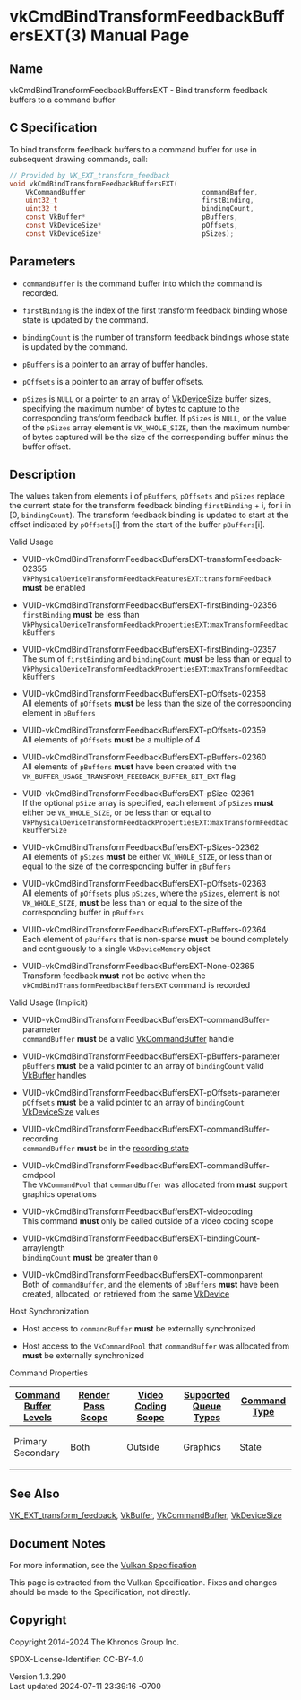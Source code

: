 # vkCmdBindTransformFeedbackBuffersEXT(3) Manual Page

## Name

vkCmdBindTransformFeedbackBuffersEXT - Bind transform feedback buffers
to a command buffer



## <a href="#_c_specification" class="anchor"></a>C Specification

To bind transform feedback buffers to a command buffer for use in
subsequent drawing commands, call:

``` c
// Provided by VK_EXT_transform_feedback
void vkCmdBindTransformFeedbackBuffersEXT(
    VkCommandBuffer                             commandBuffer,
    uint32_t                                    firstBinding,
    uint32_t                                    bindingCount,
    const VkBuffer*                             pBuffers,
    const VkDeviceSize*                         pOffsets,
    const VkDeviceSize*                         pSizes);
```

## <a href="#_parameters" class="anchor"></a>Parameters

- `commandBuffer` is the command buffer into which the command is
  recorded.

- `firstBinding` is the index of the first transform feedback binding
  whose state is updated by the command.

- `bindingCount` is the number of transform feedback bindings whose
  state is updated by the command.

- `pBuffers` is a pointer to an array of buffer handles.

- `pOffsets` is a pointer to an array of buffer offsets.

- `pSizes` is `NULL` or a pointer to an array of
  [VkDeviceSize](https://registry.khronos.org/vulkan/specs/1.3-extensions/man/html/VkDeviceSize.html) buffer sizes, specifying the maximum
  number of bytes to capture to the corresponding transform feedback
  buffer. If `pSizes` is `NULL`, or the value of the `pSizes` array
  element is `VK_WHOLE_SIZE`, then the maximum number of bytes captured
  will be the size of the corresponding buffer minus the buffer offset.

## <a href="#_description" class="anchor"></a>Description

The values taken from elements i of `pBuffers`, `pOffsets` and `pSizes`
replace the current state for the transform feedback binding
`firstBinding` + i, for i in \[0, `bindingCount`). The transform
feedback binding is updated to start at the offset indicated by
`pOffsets`\[i\] from the start of the buffer `pBuffers`\[i\].

Valid Usage

- <a
  href="#VUID-vkCmdBindTransformFeedbackBuffersEXT-transformFeedback-02355"
  id="VUID-vkCmdBindTransformFeedbackBuffersEXT-transformFeedback-02355"></a>
  VUID-vkCmdBindTransformFeedbackBuffersEXT-transformFeedback-02355  
  `VkPhysicalDeviceTransformFeedbackFeaturesEXT`::`transformFeedback`
  **must** be enabled

- <a href="#VUID-vkCmdBindTransformFeedbackBuffersEXT-firstBinding-02356"
  id="VUID-vkCmdBindTransformFeedbackBuffersEXT-firstBinding-02356"></a>
  VUID-vkCmdBindTransformFeedbackBuffersEXT-firstBinding-02356  
  `firstBinding` **must** be less than
  `VkPhysicalDeviceTransformFeedbackPropertiesEXT`::`maxTransformFeedbackBuffers`

- <a href="#VUID-vkCmdBindTransformFeedbackBuffersEXT-firstBinding-02357"
  id="VUID-vkCmdBindTransformFeedbackBuffersEXT-firstBinding-02357"></a>
  VUID-vkCmdBindTransformFeedbackBuffersEXT-firstBinding-02357  
  The sum of `firstBinding` and `bindingCount` **must** be less than or
  equal to
  `VkPhysicalDeviceTransformFeedbackPropertiesEXT`::`maxTransformFeedbackBuffers`

- <a href="#VUID-vkCmdBindTransformFeedbackBuffersEXT-pOffsets-02358"
  id="VUID-vkCmdBindTransformFeedbackBuffersEXT-pOffsets-02358"></a>
  VUID-vkCmdBindTransformFeedbackBuffersEXT-pOffsets-02358  
  All elements of `pOffsets` **must** be less than the size of the
  corresponding element in `pBuffers`

- <a href="#VUID-vkCmdBindTransformFeedbackBuffersEXT-pOffsets-02359"
  id="VUID-vkCmdBindTransformFeedbackBuffersEXT-pOffsets-02359"></a>
  VUID-vkCmdBindTransformFeedbackBuffersEXT-pOffsets-02359  
  All elements of `pOffsets` **must** be a multiple of 4

- <a href="#VUID-vkCmdBindTransformFeedbackBuffersEXT-pBuffers-02360"
  id="VUID-vkCmdBindTransformFeedbackBuffersEXT-pBuffers-02360"></a>
  VUID-vkCmdBindTransformFeedbackBuffersEXT-pBuffers-02360  
  All elements of `pBuffers` **must** have been created with the
  `VK_BUFFER_USAGE_TRANSFORM_FEEDBACK_BUFFER_BIT_EXT` flag

- <a href="#VUID-vkCmdBindTransformFeedbackBuffersEXT-pSize-02361"
  id="VUID-vkCmdBindTransformFeedbackBuffersEXT-pSize-02361"></a>
  VUID-vkCmdBindTransformFeedbackBuffersEXT-pSize-02361  
  If the optional `pSize` array is specified, each element of `pSizes`
  **must** either be `VK_WHOLE_SIZE`, or be less than or equal to
  `VkPhysicalDeviceTransformFeedbackPropertiesEXT`::`maxTransformFeedbackBufferSize`

- <a href="#VUID-vkCmdBindTransformFeedbackBuffersEXT-pSizes-02362"
  id="VUID-vkCmdBindTransformFeedbackBuffersEXT-pSizes-02362"></a>
  VUID-vkCmdBindTransformFeedbackBuffersEXT-pSizes-02362  
  All elements of `pSizes` **must** be either `VK_WHOLE_SIZE`, or less
  than or equal to the size of the corresponding buffer in `pBuffers`

- <a href="#VUID-vkCmdBindTransformFeedbackBuffersEXT-pOffsets-02363"
  id="VUID-vkCmdBindTransformFeedbackBuffersEXT-pOffsets-02363"></a>
  VUID-vkCmdBindTransformFeedbackBuffersEXT-pOffsets-02363  
  All elements of `pOffsets` plus `pSizes`, where the `pSizes`, element
  is not `VK_WHOLE_SIZE`, **must** be less than or equal to the size of
  the corresponding buffer in `pBuffers`

- <a href="#VUID-vkCmdBindTransformFeedbackBuffersEXT-pBuffers-02364"
  id="VUID-vkCmdBindTransformFeedbackBuffersEXT-pBuffers-02364"></a>
  VUID-vkCmdBindTransformFeedbackBuffersEXT-pBuffers-02364  
  Each element of `pBuffers` that is non-sparse **must** be bound
  completely and contiguously to a single `VkDeviceMemory` object

- <a href="#VUID-vkCmdBindTransformFeedbackBuffersEXT-None-02365"
  id="VUID-vkCmdBindTransformFeedbackBuffersEXT-None-02365"></a>
  VUID-vkCmdBindTransformFeedbackBuffersEXT-None-02365  
  Transform feedback **must** not be active when the
  `vkCmdBindTransformFeedbackBuffersEXT` command is recorded

Valid Usage (Implicit)

- <a
  href="#VUID-vkCmdBindTransformFeedbackBuffersEXT-commandBuffer-parameter"
  id="VUID-vkCmdBindTransformFeedbackBuffersEXT-commandBuffer-parameter"></a>
  VUID-vkCmdBindTransformFeedbackBuffersEXT-commandBuffer-parameter  
  `commandBuffer` **must** be a valid
  [VkCommandBuffer](https://registry.khronos.org/vulkan/specs/1.3-extensions/man/html/VkCommandBuffer.html) handle

- <a href="#VUID-vkCmdBindTransformFeedbackBuffersEXT-pBuffers-parameter"
  id="VUID-vkCmdBindTransformFeedbackBuffersEXT-pBuffers-parameter"></a>
  VUID-vkCmdBindTransformFeedbackBuffersEXT-pBuffers-parameter  
  `pBuffers` **must** be a valid pointer to an array of `bindingCount`
  valid [VkBuffer](https://registry.khronos.org/vulkan/specs/1.3-extensions/man/html/VkBuffer.html) handles

- <a href="#VUID-vkCmdBindTransformFeedbackBuffersEXT-pOffsets-parameter"
  id="VUID-vkCmdBindTransformFeedbackBuffersEXT-pOffsets-parameter"></a>
  VUID-vkCmdBindTransformFeedbackBuffersEXT-pOffsets-parameter  
  `pOffsets` **must** be a valid pointer to an array of `bindingCount`
  [VkDeviceSize](https://registry.khronos.org/vulkan/specs/1.3-extensions/man/html/VkDeviceSize.html) values

- <a
  href="#VUID-vkCmdBindTransformFeedbackBuffersEXT-commandBuffer-recording"
  id="VUID-vkCmdBindTransformFeedbackBuffersEXT-commandBuffer-recording"></a>
  VUID-vkCmdBindTransformFeedbackBuffersEXT-commandBuffer-recording  
  `commandBuffer` **must** be in the [recording
  state](#commandbuffers-lifecycle)

- <a
  href="#VUID-vkCmdBindTransformFeedbackBuffersEXT-commandBuffer-cmdpool"
  id="VUID-vkCmdBindTransformFeedbackBuffersEXT-commandBuffer-cmdpool"></a>
  VUID-vkCmdBindTransformFeedbackBuffersEXT-commandBuffer-cmdpool  
  The `VkCommandPool` that `commandBuffer` was allocated from **must**
  support graphics operations

- <a href="#VUID-vkCmdBindTransformFeedbackBuffersEXT-videocoding"
  id="VUID-vkCmdBindTransformFeedbackBuffersEXT-videocoding"></a>
  VUID-vkCmdBindTransformFeedbackBuffersEXT-videocoding  
  This command **must** only be called outside of a video coding scope

- <a
  href="#VUID-vkCmdBindTransformFeedbackBuffersEXT-bindingCount-arraylength"
  id="VUID-vkCmdBindTransformFeedbackBuffersEXT-bindingCount-arraylength"></a>
  VUID-vkCmdBindTransformFeedbackBuffersEXT-bindingCount-arraylength  
  `bindingCount` **must** be greater than `0`

- <a href="#VUID-vkCmdBindTransformFeedbackBuffersEXT-commonparent"
  id="VUID-vkCmdBindTransformFeedbackBuffersEXT-commonparent"></a>
  VUID-vkCmdBindTransformFeedbackBuffersEXT-commonparent  
  Both of `commandBuffer`, and the elements of `pBuffers` **must** have
  been created, allocated, or retrieved from the same
  [VkDevice](https://registry.khronos.org/vulkan/specs/1.3-extensions/man/html/VkDevice.html)

Host Synchronization

- Host access to `commandBuffer` **must** be externally synchronized

- Host access to the `VkCommandPool` that `commandBuffer` was allocated
  from **must** be externally synchronized

Command Properties

<table class="tableblock frame-all grid-all stretch">
<colgroup>
<col style="width: 20%" />
<col style="width: 20%" />
<col style="width: 20%" />
<col style="width: 20%" />
<col style="width: 20%" />
</colgroup>
<thead>
<tr>
<th class="tableblock halign-left valign-top"><a
href="#VkCommandBufferLevel">Command Buffer Levels</a></th>
<th class="tableblock halign-left valign-top"><a
href="#vkCmdBeginRenderPass">Render Pass Scope</a></th>
<th class="tableblock halign-left valign-top"><a
href="#vkCmdBeginVideoCodingKHR">Video Coding Scope</a></th>
<th class="tableblock halign-left valign-top"><a
href="#VkQueueFlagBits">Supported Queue Types</a></th>
<th class="tableblock halign-left valign-top"><a
href="#fundamentals-queueoperation-command-types">Command Type</a></th>
</tr>
</thead>
<tbody>
<tr>
<td class="tableblock halign-left valign-top"><p>Primary<br />
Secondary</p></td>
<td class="tableblock halign-left valign-top"><p>Both</p></td>
<td class="tableblock halign-left valign-top"><p>Outside</p></td>
<td class="tableblock halign-left valign-top"><p>Graphics</p></td>
<td class="tableblock halign-left valign-top"><p>State</p></td>
</tr>
</tbody>
</table>

## <a href="#_see_also" class="anchor"></a>See Also

[VK_EXT_transform_feedback](https://registry.khronos.org/vulkan/specs/1.3-extensions/man/html/VK_EXT_transform_feedback.html),
[VkBuffer](https://registry.khronos.org/vulkan/specs/1.3-extensions/man/html/VkBuffer.html), [VkCommandBuffer](https://registry.khronos.org/vulkan/specs/1.3-extensions/man/html/VkCommandBuffer.html),
[VkDeviceSize](https://registry.khronos.org/vulkan/specs/1.3-extensions/man/html/VkDeviceSize.html)

## <a href="#_document_notes" class="anchor"></a>Document Notes

For more information, see the <a
href="https://registry.khronos.org/vulkan/specs/1.3-extensions/html/vkspec.html#vkCmdBindTransformFeedbackBuffersEXT"
target="_blank" rel="noopener">Vulkan Specification</a>

This page is extracted from the Vulkan Specification. Fixes and changes
should be made to the Specification, not directly.

## <a href="#_copyright" class="anchor"></a>Copyright

Copyright 2014-2024 The Khronos Group Inc.

SPDX-License-Identifier: CC-BY-4.0

Version 1.3.290  
Last updated 2024-07-11 23:39:16 -0700
